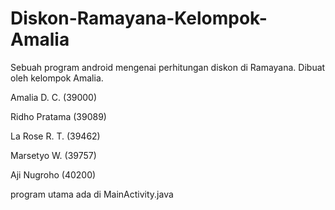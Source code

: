 # Diskon-Ramayana-Kelompok-Amalia
Sebuah program android mengenai perhitungan diskon di Ramayana. Dibuat oleh kelompok Amalia.

Amalia D. C.  (39000)

Ridho Pratama (39089)

La Rose R. T. (39462) 

Marsetyo W.   (39757)

Aji Nugroho   (40200)

program utama ada di MainActivity.java

